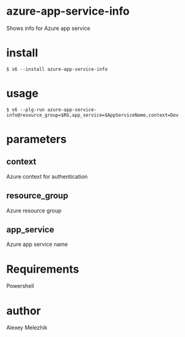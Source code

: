 # azure-app-service-info

Shows info for Azure app service

# install

    $ s6 --install azure-app-service-info

# usage

    $ s6 --plg-run azure-app-service-info@resource_group=$RG,app_service=$AppServiceName,context=Dev

# parameters

## context

Azure context for authentication

## resource_group

Azure resource group

## app_service

Azure app service name

# Requirements

Powershell

# author

Alexey Melezhik


